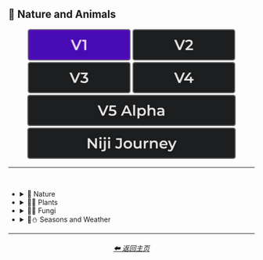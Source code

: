 <h2>🌲 Nature and Animals</h2>

<div align="center">

[<img src="/Images/Repo_Parts/Buttons/Version_Buttons/button_version_V1_active.webp?raw=true" alt="MidJourney V1" height="64" />](/Pages/MJ_V1/Style_Pages/Sphere/Nature_and_Animals.md)
[<img src="/Images/Repo_Parts/Buttons/Version_Buttons/button_version_V2_inactive.webp?raw=true" alt="MidJourney V2" height="64" />](/Pages/MJ_V2/Style_Pages/Sphere/Nature_and_Animals.md)
[<img src="/Images/Repo_Parts/Buttons/Version_Buttons/button_version_V3_inactive.webp?raw=true" alt="MidJourney V3" height="64" />](/Pages/MJ_V3/Style_Pages/Sphere/Nature_and_Animals.md)
[<img src="/Images/Repo_Parts/Buttons/Version_Buttons/button_version_V4_inactive.webp?raw=true" alt="MidJourney V4" height="64" />](/Pages/MJ_V4/Style_Pages/Just_The_Style/Nature_and_Animals.md)
<br>
[<img src="/Images/Repo_Parts/Buttons/Version_Buttons/button_version_V5_Alpha_inactive_half.webp?raw=true" alt="MidJourney V5" height="64" />](/Pages/MJ_V5/Style_Pages/Just_The_Style/Nature_and_Animals.md)
[<img src="/Images/Repo_Parts/Buttons/Version_Buttons/button_version_niji_inactive_half.webp?raw=true" alt="Niji Journey" height="64" />](/Pages/Niji_Journey/Style_Pages/Nature_and_Animals.md)


</div>

<hr>
<br>


- <details><summary>🌲 Nature</summary><p><div align="center">

    | Environment |
    | :-: |
    | <img src="/Images/MJ_V1/Midjourney_Styles_(sphere)/sphere_Environment.webp?raw=true" width="256" /> |

    <br>
    
    | Biopunk |
    | :-: |
    | <img src="/Images/MJ_V1/Midjourney_Styles_(sphere)/sphere_Biopunk.webp?raw=true" width="256" /> |
    
    <br>

    | Seapunk |
    | :-: |
    | <img src="/Images/MJ_V1/Midjourney_Styles_(sphere)/sphere_Seapunk.webp?raw=true" width="256" /> |

  </div></p></details>


- <details><summary>🌲🌱 Plants</summary><p><div align="center">

    | Plant | Grass |
    | :-: | :-: |
    | <img src="/Images/MJ_V1/Midjourney_Styles_(sphere)/sphere_Plant.webp?raw=true" width="256" /> | <img src="/Images/MJ_V1/Midjourney_Styles_(sphere)/sphere_Grass.webp?raw=true" width="256" /> |
    
    <br>
    
    | Flowers |
    | :-: |
    | <img src="/Images/MJ_V1/Midjourney_Styles_(sphere)/sphere_Flowers.webp?raw=true" width="256" /> |

  </div></p></details>


- <details><summary>🌲🍄 Fungi</summary><p><div align="center">

    | Fungi | Mushrooms |
    | :-: | :-: |
    | <img src="/Images/MJ_V1/Midjourney_Styles_(sphere)/sphere_Fungi.webp?raw=true" width="256" /> | <img src="/Images/MJ_V1/Midjourney_Styles_(sphere)/sphere_Mushrooms.webp?raw=true" width="256" /> |

  </div></p></details>


- <details><summary>🌲⛄ Seasons and Weather</summary><p><div align="center">

    | Seasons | Spring | Summer |
    | :-: | :-: | :-: |
    | <img src="/Images/MJ_V1/Midjourney_Styles_(sphere)/sphere_Seasons.webp?raw=true" width="256" /> | <img src="/Images/MJ_V1/Midjourney_Styles_(sphere)/sphere_Spring.webp?raw=true" width="256" /> | <img src="/Images/MJ_V1/Midjourney_Styles_(sphere)/sphere_Summer.webp?raw=true" width="256" /> |
    
    <br>
    
    | Autumn | Winter |
    | :-: | :-: |
    | <img src="/Images/MJ_V1/Midjourney_Styles_(sphere)/sphere_Autumn.webp?raw=true" width="256" /> | <img src="/Images/MJ_V1/Midjourney_Styles_(sphere)/sphere_Winter.webp?raw=true" width="256" /> |

  </div></p></details>

<hr>
<div align="center">
    <h6><a href="/README.md">⬅ 返回主页</a></h6>
</div>